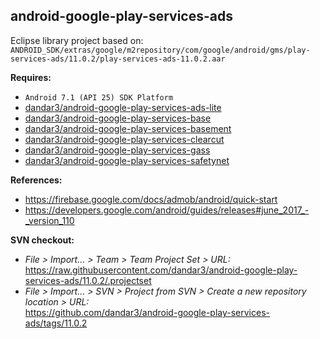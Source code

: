 ## android-google-play-services-ads

Eclipse library project based on:<br/>
`ANDROID_SDK/extras/google/m2repository/com/google/android/gms/play-services-ads/11.0.2/play-services-ads-11.0.2.aar`

**Requires:**
- `Android 7.1 (API 25) SDK Platform`
- [dandar3/android-google-play-services-ads-lite](https://github.com/dandar3/android-google-play-services-ads-lite/tree/11.0.2)
- [dandar3/android-google-play-services-base](https://github.com/dandar3/android-google-play-services-base/tree/11.0.2)
- [dandar3/android-google-play-services-basement](https://github.com/dandar3/android-google-play-services-basement/tree/11.0.2)
- [dandar3/android-google-play-services-clearcut](https://github.com/dandar3/android-google-play-services-clearcut/tree/11.0.2)
- [dandar3/android-google-play-services-gass](https://github.com/dandar3/android-google-play-services-gass/tree/11.0.2)
- [dandar3/android-google-play-services-safetynet](https://github.com/dandar3/android-google-play-services-safetynet/tree/11.0.2)

**References:**
- https://firebase.google.com/docs/admob/android/quick-start
- https://developers.google.com/android/guides/releases#june_2017_-_version_110

**SVN checkout:**
- _File > Import... > Team > Team Project Set > URL:_<br/>
  https://raw.githubusercontent.com/dandar3/android-google-play-services-ads/11.0.2/.projectset
- _File > Import... > SVN > Project from SVN > Create a new repository location > URL:_<br/> 
  https://github.com/dandar3/android-google-play-services-ads/tags/11.0.2